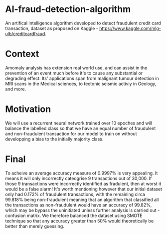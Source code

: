 # AI-fraud-detection-algorithm

An artifical intelligence algorithm developed to detect fraudulent credit card transaction, dataset as proposed on Kaggle - https://www.kaggle.com/mlg-ulb/creditcardfraud.

# Context
Amomaly analysis has extension real world use, and can assist in the prevention of an event much before it's to cause any substantial or degrading effect. Its' applications span from malignant tumour detection in MRI scans in the Medical sciences, to tectonic seismic activiy in Geology, and more.

# Motivation
We will use a recurrent neural network trained over 10 epoches and will balance the labelled class so that we have an equal number of fraudulent and non-fraudulent transaction for our model to train on without developping a bias to the initially majority class.

# Final
To acheive an average accuracy measure of 0.9997% is very appealing. It means it will only incorrectly cateogrise 9 transactions out of 30,000. If those 9 transactions were incorrectly identified as fradulent, then at worst it would be a false alarm! It's worth mentioning however that our initial dataset only had 0.172% of fraudulent transactions, with the remaining circa 99.818% being non-fraudulent meaning that an algorithm that classified all the transactions as non-fraudulent would have an accuracy of 99.82%, which may be bypass the uninitiated unless further analysis is carried out - confusion matrix. We therefore balanced the dataset using SMOTE technique so that any accuracy greater than 50% would theoretically be better than merely guessing.
